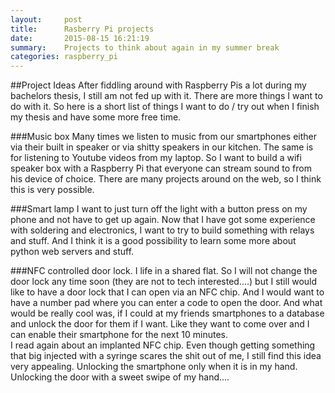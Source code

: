 ```yaml
---
layout:     post
title:      Rasberry Pi projects
date:       2015-08-15 16:21:19
summary:    Projects to think about again in my summer break
categories: raspberry_pi 
---
```


##Project Ideas
After fiddling around with Raspberry Pis a lot during my bachelors thesis, I still am not fed up with it. There are more things I want to do with it. So here is a short list of things I want to do / try out when I finish my thesis and have some more free time.

###Music box
Many times we listen to music from our smartphones either via their built in speaker or via shitty speakers in our kitchen. The same is for listening to Youtube videos from my laptop. So I want to build a wifi speaker box with a Raspberry Pi that everyone can stream sound to from his device of choice. There are many projects around on the web, so I think this is very possible.

###Smart lamp
I want to just turn off the light with a button press on my phone and not have to get up again. Now that I have got some experience with soldering and electronics, I want to try to build something with relays and stuff. And I think it is a good possibility to learn some more about python web servers and stuff.

###NFC controlled door lock.
I life in a shared flat. So I will not change the door lock any time soon (they are not to tech interested....) but I still would like to have a door lock that I can open via an NFC chip. And I would want to have a number pad where you can enter a code to open the door. And what would be really cool was, if I could at my friends smartphones to a database and unlock the door for them if I want. Like they want to come over and I can enable their smartphone for the next 10 minutes.      
I read again about an implanted NFC chip. Even though getting something that big injected with a syringe scares the shit out of me, I still find this idea very appealing. Unlocking the smartphone only when it is in my hand. Unlocking the door with a sweet swipe of my hand....
